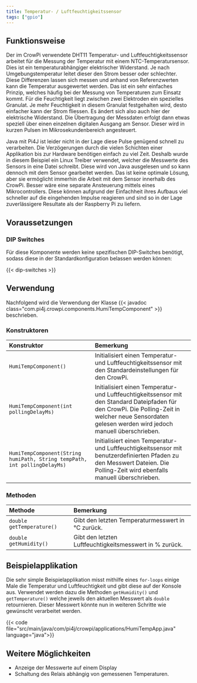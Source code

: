 ```yaml
---
title: Temperatur- / Luftfeuchtigkeitssensor
tags: ["gpio"]
---
```


## Funktionsweise

Der im CrowPi verwendete DHT11 Temperatur- und Luftfeuchtigkeitssensor arbeitet für die Messung der Temperatur mit einem NTC-Temperatursensor.
Dies ist ein temperaturabhängiger elektrischer Widerstand. Je nach Umgebungstemperatur leitet dieser den Strom besser oder schlechter. Diese
Differenzen lassen sich messen und anhand von Referenzwerten kann die Temperatur ausgewertet werden. Das ist ein sehr einfaches Prinzip,
welches häufig bei der Messung von Temperaturen zum Einsatz kommt. Für die Feuchtigkeit liegt zwischen zwei Elektroden ein spezielles
Granulat. Je mehr Feuchtigkeit in diesem Granulat festgehalten wird, desto einfacher kann der Strom fliessen. Es ändert sich also auch hier der
elektrische Widerstand. Die Übertragung der Messdaten erfolgt dann etwas speziell über einen einzelnen digitalen Ausgang am Sensor. Dieser
wird in kurzen Pulsen im Mikrosekundenbereich angesteuert.

Java mit Pi4J ist leider nicht in der Lage diese Pulse genügend schnell zu verarbeiten. Die Verzögerungen durch die vielen Schichten einer
Applikation bis zur Hardware benötigen einfach zu viel Zeit. Deshalb wurde in diesem Beispiel ein Linux Treiber verwendet, welcher die
Messwerte des Sensors in eine Datei schreibt. Diese wird von Java ausgelesen und so kann dennoch mit dem Sensor gearbeitet werden. Das ist
keine optimale Lösung, aber sie ermöglicht immerhin die Arbeit mit dem Sensor innerhalb des CrowPi. Besser wäre eine separate Ansteuerung
mittels eines Mikrocontrollers. Diese können aufgrund der Einfachheit ihres Aufbaus viel schneller auf die eingehenden Impulse reagieren
und sind so in der Lage zuverlässigere Resultate als der Raspberry Pi zu liefern.

## Voraussetzungen

### DIP Switches

Für diese Komponente werden keine spezifischen DIP-Switches benötigt, sodass diese in der Standardkonfiguration belassen werden können:

{{< dip-switches >}}

## Verwendung

Nachfolgend wird die Verwendung der Klasse {{< javadoc class="com.pi4j.crowpi.components.HumiTempComponent" >}} beschrieben.

### Konstruktoren

| Konstruktor                                                               | Bemerkung                                                                                                                                                                                               |
|:--------------------------------------------------------------------------|:--------------------------------------------------------------------------------------------------------------------------------------------------------------------------------------------------------|
| `HumiTempComponent()`                                                     | Initialisiert einen Temperatur- und Luftfeuchtigkeitssensor mit den Standardeinstellungen für den CrowPi.                                                                                               |
| `HumiTempComponent(int pollingDelayMs)`                                   | Initialisiert einen Temperatur- und Luftfeuchtigkeitssensor mit den Standard Dateipfaden für den CrowPi. Die Polling-Zeit in welcher neue Sensordaten gelesen werden wird jedoch manuell überschrieben. |
| `HumiTempComponent(String humiPath, String tempPath, int pollingDelayMs)` | Initialisiert einen Temperatur- und Luftfeuchtigkeitssensor mit benutzerdefinierten Pfaden zu den Messwert Dateien. Die Polling-Zeit wird ebenfalls manuell überschrieben.                              |

### Methoden

| Methode                   | Bemerkung                                               |
|:--------------------------|:--------------------------------------------------------|
| `double getTemperature()` | Gibt den letzten Temperaturmesswert in °C zurück.       |
| `double getHumidity()`    | Gibt den letzten Luftfeuchtigkeitsmesswert in % zurück. |


## Beispielapplikation

Die sehr simple Beispielapplikation misst mithilfe eines `for-loops` einige Male die Temperatur und Luftfeuchtigkeit und gibt diese auf der
Konsole aus. Verwendet werden dazu die Methoden `getHumidity()` und `getTemperature()` welche jeweils den aktuellen Messwert als `double`
retournieren. Dieser Messwert könnte nun in weiteren Schritte wie gewünscht verarbeitet werden.

{{< code file="src/main/java/com/pi4j/crowpi/applications/HumiTempApp.java" language="java">}}

## Weitere Möglichkeiten

- Anzeige der Messwerte auf einem Display
- Schaltung des Relais abhängig von gemessenen Temperaturen.
